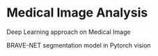 # Medical Image Analysis
Deep Learning approach on Medical Image

BRAVE-NET segmentation model in Pytorch vision
